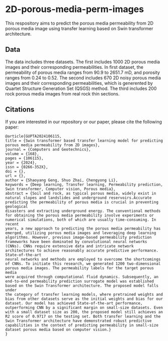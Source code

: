 # 2D-porous-media-perm-images
This respository aims to predict the porous media permeability from 2D porous media image using transfer learning based on Swin transformer architecture.
## Data
The data includes three datasets. The first includes 1000 2D porous media images and their corresponding permeabilities. In first dataset, the permeability of porous media ranges from 90.9 to 2651.7 mD, and
porosity ranges from 0.24 to 0.52. The second includes 670 2D noisy porous media images and their corresponding permeabilities, which is generented by Quartet Structure Generation Set (QSGS) method. The third includes 200 rock porous media images from real rock thin sections.
## Citations
If you are interested in our repository or our paper, please cite the following paper:

    @article{GUPTA2024106115,
    title = {Swin transformer based transfer learning model for predicting porous media permeability from 2D images},
    journal = {Computers and Geotechnics},
    volume = {168},
    pages = {106115},
    year = {2024},
    issn = {0266-352X},
    doi = {},
    url = {},
    author = {Shaoyang Geng, Shuo Zhai, Chengyong Li},
    keywords = {Deep learning, Transfer learning, Permeability prediction, Swin transformer, Computer vision, Porous media},
    abstract = {Soil and rock, as typical porous media, widely exist in natural slopes and landslides and underground reservoirs.Accurate predicting the permeability of porous media is crucial in preventing geological
    disasters and extracting underground energy. The conventional methods for obtaining the porous media permeability involve experiments or numerical simulations, both of which are usually time-consuming. In recent
    years, a new approach to predicting the porous media permeability has emerged, utilizing porous media images and leveraging deep learning algorithms. However, previous image-based permeability prediction 
    frameworks have been dominated by convolutional neural networks (CNNs). CNNs require extensive data and intricate network architectures to achieve reasonably accurate predictive performance. State-of-the-art 
    neural networks and methods are employed to overcome the shortcomings of CNNs. To initiate this research, we generated 1200 two-dimensional porous media images. The permeability labels for the target porous media 
    were acquired through computational fluid dynamics. Subsequently, an end-to-end permeability prediction surrogate model was established based on the Swin Transformer architecture. The proposed model falls under 
    the category of transfer learning models, where pretrained weights and bias from other datasets serve as the initial weights and bias for our dataset. Our model has achieved State-of-the-art performance, 
    outperforming CNN by a significant margin on small-size datasets. Even with a small dataset size as 200, the proposed model still achieves an R2 score of 0.9717 on the testing set. Both transfer learning and the 
    Swin Transformer architecture have demonstrated robust predictive capabilities in the context of predicting permeability in small-size dataset porous media based on computer vision.}
    }

